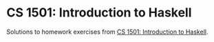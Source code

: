 CS 1501: Introduction to Haskell
================================

Solutions to homework exercises from [CS 1501:  Introduction to Haskell](http://shuklan.com/haskell/).
